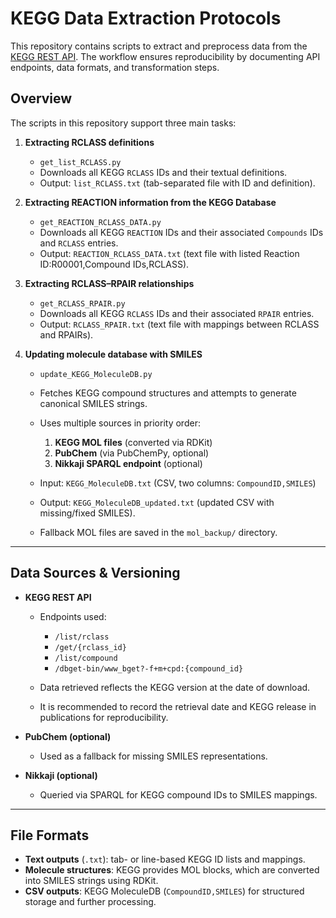 
# KEGG Data Extraction Protocols

This repository contains scripts to extract and preprocess data from the [KEGG REST API](https://www.kegg.jp/kegg/rest/keggapi.html). 
The workflow ensures reproducibility by documenting API endpoints, data formats, and transformation steps.

## Overview

The scripts in this repository support three main tasks:

1. **Extracting RCLASS definitions**

   * `get_list_RCLASS.py`
   * Downloads all KEGG `RCLASS` IDs and their textual definitions.
   * Output: `list_RCLASS.txt` (tab-separated file with ID and definition).

2. **Extracting REACTION information from the KEGG Database**

   * `get_REACTION_RCLASS_DATA.py`
   * Downloads all KEGG `REACTION` IDs and their associated `Compounds` IDs and `RCLASS` entries.
   * Output: `REACTION_RCLASS_DATA.txt` (text file with listed Reaction ID:R00001,Compound IDs,RCLASS).

2. **Extracting RCLASS–RPAIR relationships**

   * `get_RCLASS_RPAIR.py`
   * Downloads all KEGG `RCLASS` IDs and their associated `RPAIR` entries.
   * Output: `RCLASS_RPAIR.txt` (text file with mappings between RCLASS and RPAIRs).

3. **Updating molecule database with SMILES**

   * `update_KEGG_MoleculeDB.py`
   * Fetches KEGG compound structures and attempts to generate canonical SMILES strings.
   * Uses multiple sources in priority order:

     1. **KEGG MOL files** (converted via RDKit)
     2. **PubChem** (via PubChemPy, optional)
     3. **Nikkaji SPARQL endpoint** (optional)
   * Input: `KEGG_MoleculeDB.txt` (CSV, two columns: `CompoundID,SMILES`)
   * Output: `KEGG_MoleculeDB_updated.txt` (updated CSV with missing/fixed SMILES).
   * Fallback MOL files are saved in the `mol_backup/` directory.

---

## Data Sources & Versioning

* **KEGG REST API**

  * Endpoints used:

    * `/list/rclass`
    * `/get/{rclass_id}`
    * `/list/compound`
    * `/dbget-bin/www_bget?-f+m+cpd:{compound_id}`
  * Data retrieved reflects the KEGG version at the date of download.
  * It is recommended to record the retrieval date and KEGG release in publications for reproducibility.

* **PubChem (optional)**

  * Used as a fallback for missing SMILES representations.

* **Nikkaji (optional)**

  * Queried via SPARQL for KEGG compound IDs to SMILES mappings.

---

## File Formats

* **Text outputs** (`.txt`): tab- or line-based KEGG ID lists and mappings.
* **Molecule structures**: KEGG provides MOL blocks, which are converted into SMILES strings using RDKit.
* **CSV outputs**: KEGG MoleculeDB (`CompoundID,SMILES`) for structured storage and further processing.



